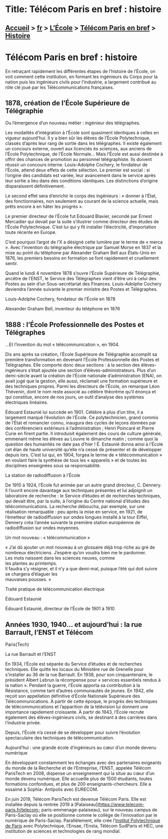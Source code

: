 # Title: Télécom Paris en bref : histoire

## [Accueil](https://www.telecom-paris.fr "https://www.telecom-paris.fr") > [fr](https://www.telecom-paris.fr/fr "fr") > [L’École](https://www.telecom-paris.fr/fr/ecole "L’École") > [Télécom Paris en bref](https://www.telecom-paris.fr/fr/ecole/bref "Télécom Paris en bref") > [Histoire](https://www.telecom-paris.fr/fr/ecole/bref/histoire)

[](https://www.telecom-paris.fr/fr/accueil)

# Télécom Paris en bref : histoire

En retraçant rapidement les différentes étapes de l’histoire de l’École, on
voit comment cette institution, en formant les ingénieurs du Corps pour la
nation puis les ingénieurs civils pour l’industrie, a largement contribué au
rôle clé joué par les Télécommunications françaises.

## 1878, création de l’École Supérieure de Télégraphie

Ou l’émergence d’un nouveau métier : ingénieur des télégraphes.

Les modalités d’intégration à l’École sont quasiment identiques à celles en
vigueur aujourd’hui. Il y a bien sûr les élèves de l’École Polytechnique,
classés d’après leur rang de sortie dans les télégraphes. Il existe également
un concours externe, ouvert aux licenciés ès sciences, aux anciens de l’École
Polytechnique, de l’École Normale… Mais l’École est aussi destinée à offrir
des chances de promotion au personnel télégraphiste. Ils doivent réussir un
concours interne. Louis-Adolphe Cochery, le fondateur de l’École, attend deux
effets de cette sélection. Le premier est social : si l’origine des candidats
est variée, leur avancement dans le service après leur sortie a lieu dans des
conditions identiques. Les distinctions d’origine disparaissent
définitivement.

Le second effet sera d’enrichir le corps des ingénieurs : « donner à l’État,
des fonctionnaires, non seulement au courant de la science actuelle, mais
prêts encore à en hâter les progrès ».

Le premier directeur de l’École fut Edouard Blavier, secondé par Ernest
Mercadier qui devait par la suite s’illustrer comme directeur des études de
l’École Polytechnique. C’est lui qui y fit installer l’électricité,
d’importation toute récente en Europe.

C’est pourquoi l’argot de l’X a désigné cette lumière par le terme de « merca
». Avec l’invention du télégraphe électrique par Samuel Morse en 1837 et la
mise au point du téléphone par Alexander Graham Bell aux États-Unis en 1876,
les premiers besoins en formation se font rapidement et cruellement sentir.

Quand le lundi 4 novembre 1878 s’ouvre l’École Supérieure de Télégraphie,
ancêtre de l’ENST, le Service des Télégraphes vient d’être uni à celui des
Postes au sein d’un Sous-secrétariat des Finances. Louis-Adolphe Cochery
deviendra l’année suivante le premier ministre des Postes et Télégraphes.

  
Louis-Adolphe Cochery, fondateur de l’École en 1878

  
Alexander Graham Bell, inventeur du téléphone en 1876

## 1888 : l’École Professionnelle des Postes et Télégraphes

…Et l’invention du mot « télécommunication », en 1904.

Dix ans après sa création, l’École Supérieure de Télégraphie accomplit sa
première transformation en devenant l’École Professionnelle des Postes et
Télégraphes. Elle comporte donc deux sections : à la section des élèves-
ingénieurs s’était ajoutée une section d’élèves-administrateurs. Plus d’un
demi-siècle avant la création de l’École nationale d’administration (ENA), on
avait jugé que la gestion, elle aussi, réclamait une formation supérieure et
des techniques propres. Parmi les directeurs de l’École, on remarque Léon
Thévenin, dont le nom reste associé au célèbre théorème qu’il énonça et qui
constitue, encore de nos jours, un outil d’analyse des systèmes électriques
linéaires.

Édouard Estaunié lui succède en 1901. Célèbre à plus d’un titre, il a
largement marqué l’évolution de l’École. Ce polytechnicien, grand commis de
l’État et romancier connu, inaugura des cycles de leçons données par des
conférenciers extérieurs à l’administration ; Henri Poincaré et Pierre Curie
en firent partie. Il introduisit également des cours de culture générale,
emmenant même les élèves au Louvre le dimanche matin ; comme quoi la question
des humanités ne date pas d’hier ! É. Estaunié donna ainsi à l’École cet élan
de haute université qu’elle n’a cessé de présenter et de développer depuis
lors. C’est lui qui, en 1904, forgea le terme de « télécommunication » en
voulant faire la synthèse de tous les « appareils » et de toutes les
disciplines enseignées sous sa responsabilité.

La station de radiodiffusion à l’École

De 1910 à 1924, l’École fut animée par un autre grand directeur, C. Dennery.
Il l’ouvrit encore davantage aux techniques présentes et lui adjoignit un
laboratoire de recherche : le Service d’études et de recherches techniques,
qui devait être, par la suite, à l’origine du Centre national d’études des
télécommunications. La recherche déboucha, par exemple, sur une réalisation
remarquable : peu après la mise en service, en 1921, de l’émetteur de
radiodiffusion sur ondes longues installé à la tour Eiffel, Dennery créa
l’année suivante la première station européenne de radiodiffusion sur ondes
moyennes.

Un mot nouveau : « télécommunication »

« J’ai dû ajouter un mot nouveau à un glossaire déjà trop riche au gré de
nombreux électriciens. J’espère qu’on voudra bien me le pardonner.  
Les mots naissent dans les sciences neuves, comme  
les plantes au printemps.  
Il faudra s’y résigner, et il n’y a que demi-mal, puisque l’été qui doit
suivre se chargera d’élaguer les  
mauvaises pousses. »

Traité pratique de télécommunication électrique

Édouard Estaunié

Édouard Estaunié, directeur de l’École de 1901 à 1910

## Années 1930, 1940… et aujourd’hui : la rue Barrault, l’ENST et Télécom
Paris(Tech)

La rue Barrault et l’ENST

En 1934, l’École est séparée du Service d’études et de recherches techniques.
Elle quitte les locaux du Ministère rue de Grenelle pour s’installer au 36 de
la rue Barrault. En 1938, pour son cinquantenaire, le président Albert Lebrun
la récompense pour « services essentiels rendus à la nation ». Pendant la
guerre, l’École apporta sa contribution à la Résistance, comme tant d’autres
communautés de jeunes. En 1942, elle reçoit son appellation définitive d’École
Nationale Supérieure des Télécommunications. À partir de cette époque, le
progrès des techniques de télécommunications et l’apparition de la télévision
lui donnent une importance rapidement croissante. À partir de 1943, l’École
recrute également des élèves-ingénieurs civils, se destinant à des carrières
dans l’industrie privée.

Depuis, l’École n’a cessé de se développer pour suivre l’évolution
spectaculaire des techniques de télécommunication.  

Aujourd’hui : une grande école d’ingénieurs au cœur d’un monde devenu
numérique

En développant constamment les échanges avec des partenaires exigeants du
monde de la Recherche et de l’Entreprise, l’ENST, appelée Télécom ParisTech en
2008, dispense un enseignement qui la situe au cœur d’un monde devenu
numérique. Elle accueille plus de 1500 étudiants, toutes formations
confondues, et plus de 200 enseignants-chercheurs. Elle a essaimé à Sophia-
Antipolis avec EURECOM.

En juin 2019, Télécom ParisTech est devenue Télécom Paris. Elle est installée
depuis la rentrée 2019 à [Palaiseau](https://www.telecom-paris.fr/telecom-
paris-emmenage-palaiseau), sur le nouveau campus de Paris-Saclay où elle se
positionne comme le collège de l’innovation par le numérique de Paris-Saclay.
Parallèlement, elle crée l’[Institut Polytechnique de
Paris](https://www.telecom-paris.fr/ip-paris-officiellement-cree) avec
Polytechnique, l’Ensae, l’Ensta, Télécom SudParis et HEC, une institution de
sciences et technologies de rang mondial.  

